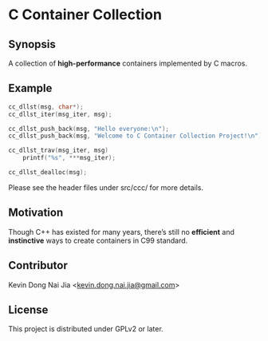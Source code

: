 # C Container Collection

## Synopsis

A collection of **high-performance** containers implemented by C macros.

## Example

```C
cc_dllst(msg, char*);
cc_dllst_iter(msg_iter, msg);

cc_dllst_push_back(msg, "Hello everyone:\n");
cc_dllst_push_back(msg, "Welcome to C Container Collection Project!\n");

cc_dllst_trav(msg_iter, msg)
    printf("%s", ***msg_iter);

cc_dllst_dealloc(msg);
```

Please see the header files under src/ccc/ for more details.

## Motivation

Though C++ has existed for many years, there’s still no **efficient** and **instinctive** ways to create containers in C99 standard.

## Contributor

Kevin Dong Nai Jia <<kevin.dong.nai.jia@gmail.com>>

## License

This project is distributed under GPLv2 or later.
